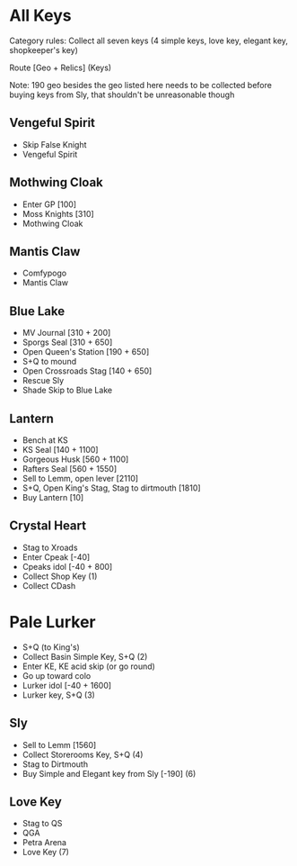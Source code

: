 # All Keys

Category rules: Collect all seven keys (4 simple keys, love key, elegant key, shopkeeper's key)

Route [Geo + Relics] (Keys)

Note: 190 geo besides the geo listed here needs to be collected before buying keys from Sly, that shouldn't be unreasonable though

## Vengeful Spirit
- Skip False Knight
- Vengeful Spirit

## Mothwing Cloak
- Enter GP [100]
- Moss Knights [310]
- Mothwing Cloak

## Mantis Claw
- Comfypogo
- Mantis Claw

## Blue Lake
- MV Journal [310 + 200]
- Sporgs Seal [310 + 650]
- Open Queen's Station [190 + 650]
- S+Q to mound
- Open Crossroads Stag [140 + 650]
- Rescue Sly
- Shade Skip to Blue Lake

## Lantern
- Bench at KS
- KS Seal [140 + 1100]
- Gorgeous Husk [560 + 1100]
- Rafters Seal [560 + 1550]
- Sell to Lemm, open lever [2110]
- S+Q, Open King's Stag, Stag to dirtmouth [1810]
- Buy Lantern [10]

## Crystal Heart
- Stag to Xroads
- Enter Cpeak [-40]
- Cpeaks idol [-40 + 800]
- Collect Shop Key (1)
- Collect CDash

# Pale Lurker
- S+Q (to King's)
- Collect Basin Simple Key, S+Q (2)
- Enter KE, KE acid skip (or go round)
- Go up toward colo
- Lurker idol [-40 + 1600]
- Lurker key, S+Q (3)

## Sly
- Sell to Lemm [1560]
- Collect Storerooms Key, S+Q (4)
- Stag to Dirtmouth
- Buy Simple and Elegant key from Sly [-190] (6)

## Love Key
- Stag to QS
- QGA
- Petra Arena
- Love Key (7)
